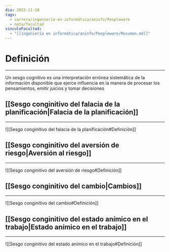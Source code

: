 ```yaml
---
dia: 2023-11-28
tags:
  - carrera/ingeniería-en-informática/aninfo/Peopleware
  - nota/facultad
vinculoFacultad:
  - "[[ingeniería en informática/aninfo/Peopleware/Resumen.md]]"
---
```

# Definición
---
Un sesgo cognitivo es una interpretación errónea sistemática de la información disponible que ejerce influencia en la manera de procesar los pensamientos, emitir juicios y tomar decisiones

## [[Sesgo conginitivo del falacia de la planificación|Falacia de la planificación]]
---
![[Sesgo conginitivo del falacia de la planificación#Definición]]

## [[Sesgo conginitivo del aversión de riesgo|Aversión al riesgo]]
---
![[Sesgo conginitivo del aversión de riesgo#Definición]]

## [[Sesgo conginitivo del cambio|Cambios]]
---
![[Sesgo conginitivo del cambio#Definición]]

## [[Sesgo conginitivo del estado anímico en el trabajo|Estado anímico en el trabajo]]
---
![[Sesgo conginitivo del estado anímico en el trabajo#Definición]]